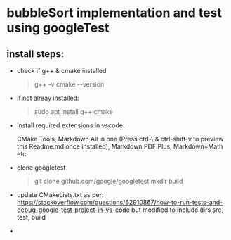 # bubbleSort implementation and test using googleTest

## install steps:
* check if g++ & cmake installed
    > g++ -v
    > cmake --version
* if not alreay installed:
    > sudo apt install g++ cmake
* install required extensions in vscode:

  CMake Tools, Markdown All in one (Press ctrl-\ & ctrl-shift-v to preview this Readme.md once installed), Markdown PDF Plus, Markdown+Math etc
* clone googletest
  > git clone github.com/google/googletest
  > mkdir build
* update CMakeLists.txt as per: https://stackoverflow.com/questions/62910867/how-to-run-tests-and-debug-google-test-project-in-vs-code but modified to include dirs src, test, build

* 